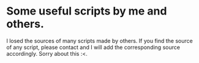 # Some useful scripts by me and others.

I losed the sources of many scripts made by others.
If you find the source of any script, please contact and I will add the corresponding source accordingly.
Sorry about this :<.

